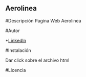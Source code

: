 ## Aerolinea

#Descripción
Pagina Web Aerolinea

#Autor

*[LinkedIn](https://www.linkedin.com/in/eddiecinhoz/)

#Instalación

Dar click sobre el archivo html

#Licencia
